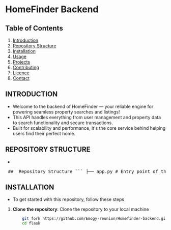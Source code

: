# HomeFinder Backend

## Table of Contents

1. [Introduction](#introduction)
2. [Repository Structure](#repository-structure)
3. [Installation](#installation)
4. [Usage](#usage)
5. [Projects](#projects)
6. [Contributing](#contributing)
7. [Licence](#licence)
8. [Contact](#contact)


## INTRODUCTION
* Welcome to the backend of HomeFinder — your reliable engine for powering seamless property searches and listings!
* This API handles everything from user management and property data to search functionality and secure transactions. 
* Built for scalability and performance, it's the core service behind helping users find their perfect home.

## REPOSITORY STRUCTURE
* 
<pre> ##  Repository Structure ``` ├── app.py # Entry point of the application ├── create_app.py # Application factory ├── config.py # Configuration settings ├── form.py # Form classes and validation ├── models.py # Database models ├── utils/ # Utility functions and helpers ├── routes/ # Application routes and views ``` </pre>

## INSTALLATION
* To get started with this repository, follow these steps
1. **Clone the repository**: Clone the repository to your local machine
    ```sh
        git fork https://github.com/Emogy-reunion/Homefinder-backend.git
        cd flask
    ```
